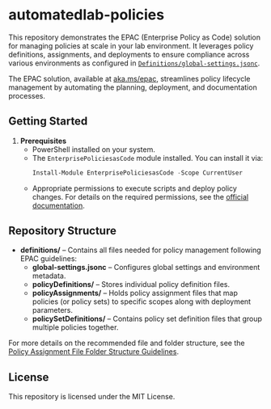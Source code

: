 # automatedlab-policies

This repository demonstrates the EPAC (Enterprise Policy as Code) solution for managing policies at scale in your lab environment. It leverages policy definitions, assignments, and deployments to ensure compliance across various environments as configured in [`Definitions/global-settings.jsonc`](Definitions/global-settings.jsonc).

The EPAC solution, available at [aka.ms/epac](https://aka.ms/epac), streamlines policy lifecycle management by automating the planning, deployment, and documentation processes.


## Getting Started

1. **Prerequisites**
   - PowerShell installed on your system.
   - The `EnterprisePoliciesasCode` module installed. You can install it via:
     ```powershell
     Install-Module EnterprisePoliciesasCode -Scope CurrentUser
     ```
    - Appropriate permissions to execute scripts and deploy policy changes. For details on the required permissions, see the [official documentation](https://azure.github.io/enterprise-azure-policy-as-code/ci-cd-app-registrations/#assign-service-principals-permissions-in-azure).


## Repository Structure

- **definitions/** – Contains all files needed for policy management following EPAC guidelines:
  - **global-settings.jsonc** – Configures global settings and environment metadata.
  - **policyDefinitions/** – Stores individual policy definition files.
  - **policyAssignments/** – Holds policy assignment files that map policies (or policy sets) to specific scopes along with deployment parameters.
  - **policySetDefinitions/** – Contains policy set definition files that group multiple policies together.

For more details on the recommended file and folder structure, see the [Policy Assignment File Folder Structure Guidelines](https://azure.github.io/enterprise-azure-policy-as-code/policy-assignments/#policy-assignment-file-folder-structure-guidelines).


## License

This repository is licensed under the MIT License.